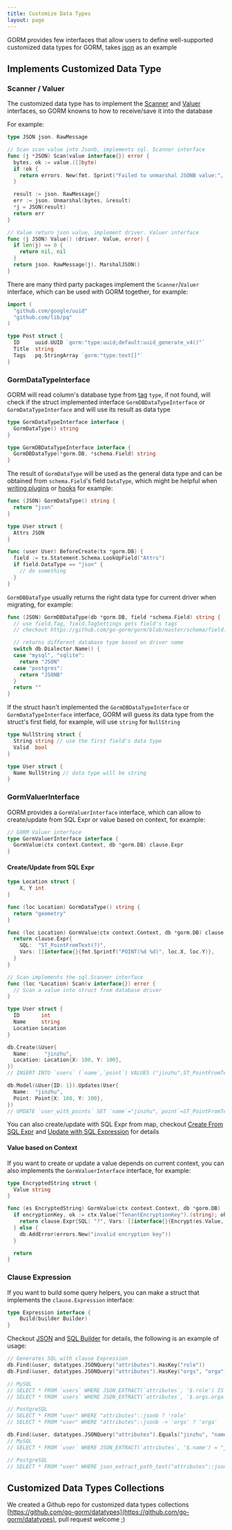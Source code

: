 ```yaml
---
title: Customize Data Types
layout: page
---
```


GORM provides few interfaces that allow users to define well-supported customized data types for GORM, takes [json](https://github.com/go-gorm/datatypes/blob/master/json.go) as an example

## Implements Customized Data Type

### Scanner / Valuer

The customized data type has to implement the [Scanner](https://pkg.go.dev/database/sql/sql#Scanner) and [Valuer](https://pkg.go.dev/database/sql/driver#Valuer) interfaces, so GORM knowns to how to receive/save it into the database

For example:

```go
type JSON json. RawMessage

// Scan scan value into Jsonb, implements sql. Scanner interface
func (j *JSON) Scan(value interface{}) error {
  bytes, ok := value.([]byte)
  if !ok {
    return errors. New(fmt. Sprint("Failed to unmarshal JSONB value:", value))
  }

  result := json. RawMessage{}
  err := json. Unmarshal(bytes, &result)
  *j = JSON(result)
  return err
}

// Value return json value, implement driver. Valuer interface
func (j JSON) Value() (driver. Value, error) {
  if len(j) == 0 {
    return nil, nil
  }
  return json. RawMessage(j). MarshalJSON()
}
```

There are many third party packages implement the `Scanner`/`Valuer` interface, which can be used with GORM together, for example:

```go
import (
  "github.com/google/uuid"
  "github.com/lib/pq"
)

type Post struct {
  ID     uuid.UUID `gorm:"type:uuid;default:uuid_generate_v4()"`
  Title  string
  Tags   pq.StringArray `gorm:"type:text[]"`
}
```

### GormDataTypeInterface

GORM will read column's database type from [tag](models.html#tags) `type`, if not found, will check if the struct implemented interface `GormDBDataTypeInterface` or `GormDataTypeInterface` and will use its result as data type

```go
type GormDataTypeInterface interface {
  GormDataType() string
}

type GormDBDataTypeInterface interface {
  GormDBDataType(*gorm.DB, *schema.Field) string
}
```

The result of `GormDataType` will be used as the general data type and can be obtained from `schema.Field`'s field `DataType`, which might be helpful when [writing plugins](write_plugins.html) or [hooks](hooks.html) for example:

```go
func (JSON) GormDataType() string {
  return "json"
}

type User struct {
  Attrs JSON
}

func (user User) BeforeCreate(tx *gorm.DB) {
  field := tx.Statement.Schema.LookUpField("Attrs")
  if field.DataType == "json" {
    // do something
  }
}
```

`GormDBDataType` usually returns the right data type for current driver when migrating, for example:

```go
func (JSON) GormDBDataType(db *gorm.DB, field *schema.Field) string {
  // use field.Tag, field.TagSettings gets field's tags
  // checkout https://github.com/go-gorm/gorm/blob/master/schema/field.go for all options

  // returns different database type based on driver name
  switch db.Dialector.Name() {
  case "mysql", "sqlite":
    return "JSON"
  case "postgres":
    return "JSONB"
  }
  return ""
}
```

If the struct hasn't implemented the `GormDBDataTypeInterface` or `GormDataTypeInterface` interface, GORM will guess its data type from the struct's first field, for example, will use `string` for `NullString`

```go
type NullString struct {
  String string // use the first field's data type
  Valid  bool
}

type User struct {
  Name NullString // data type will be string
}
```

### <span id="gorm_valuer_interface">GormValuerInterface</span>

GORM provides a `GormValuerInterface` interface, which can allow to create/update from SQL Expr or value based on context, for example:

```go
// GORM Valuer interface
type GormValuerInterface interface {
  GormValue(ctx context.Context, db *gorm.DB) clause.Expr
}
```

#### Create/Update from SQL Expr

```go
type Location struct {
    X, Y int
}

func (loc Location) GormDataType() string {
  return "geometry"
}

func (loc Location) GormValue(ctx context.Context, db *gorm.DB) clause.Expr {
  return clause.Expr{
    SQL:  "ST_PointFromText(?)",
    Vars: []interface{}{fmt.Sprintf("POINT(%d %d)", loc.X, loc.Y)},
  }
}

// Scan implements the sql.Scanner interface
func (loc *Location) Scan(v interface{}) error {
  // Scan a value into struct from database driver
}

type User struct {
  ID       int
  Name     string
  Location Location
}

db.Create(&User{
  Name:     "jinzhu",
  Location: Location{X: 100, Y: 100},
})
// INSERT INTO `users` (`name`,`point`) VALUES ("jinzhu",ST_PointFromText("POINT(100 100)"))

db.Model(&User{ID: 1}).Updates(User{
  Name:  "jinzhu",
  Point: Point{X: 100, Y: 100},
})
// UPDATE `user_with_points` SET `name`="jinzhu",`point`=ST_PointFromText("POINT(100 100)") WHERE `id` = 1
```

You can also create/update with SQL Expr from map, checkout [Create From SQL Expr](create.html#create_from_sql_expr) and [Update with SQL Expression](update.html#update_from_sql_expr) for details

#### Value based on Context

If you want to create or update a value depends on current context, you can also implements the `GormValuerInterface` interface, for example:

```go
type EncryptedString struct {
  Value string
}

func (es EncryptedString) GormValue(ctx context.Context, db *gorm.DB) (expr clause.Expr) {
  if encryptionKey, ok := ctx.Value("TenantEncryptionKey").(string); ok {
    return clause.Expr{SQL: "?", Vars: []interface{}{Encrypt(es.Value, encryptionKey)}}
  } else {
    db.AddError(errors.New("invalid encryption key"))
  }

  return
}
```

### Clause Expression

If you want to build some query helpers, you can make a struct that implements the `clause.Expression` interface:

```go
type Expression interface {
    Build(builder Builder)
}
```

Checkout [JSON](https://github.com/go-gorm/datatypes/blob/master/json.go) and [SQL Builder](sql_builder.html#clauses) for details, the following is an example of usage:

```go
// Generates SQL with clause Expression
db.Find(&user, datatypes.JSONQuery("attributes").HasKey("role"))
db.Find(&user, datatypes.JSONQuery("attributes").HasKey("orgs", "orga"))

// MySQL
// SELECT * FROM `users` WHERE JSON_EXTRACT(`attributes`, '$.role') IS NOT NULL
// SELECT * FROM `users` WHERE JSON_EXTRACT(`attributes`, '$.orgs.orga') IS NOT NULL

// PostgreSQL
// SELECT * FROM "user" WHERE "attributes"::jsonb ? 'role'
// SELECT * FROM "user" WHERE "attributes"::jsonb -> 'orgs' ? 'orga'

db.Find(&user, datatypes.JSONQuery("attributes").Equals("jinzhu", "name"))
// MySQL
// SELECT * FROM `user` WHERE JSON_EXTRACT(`attributes`, '$.name') = "jinzhu"

// PostgreSQL
// SELECT * FROM "user" WHERE json_extract_path_text("attributes"::json,'name') = 'jinzhu'
```

## Customized Data Types Collections

We created a Github repo for customized data types collections [https://github.com/go-gorm/datatypes](https://github.com/go-gorm/datatypes), pull request welcome ;)
